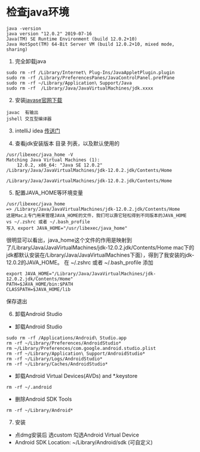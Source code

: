 # 检查java环境
```
java -version
java version "12.0.2" 2019-07-16
Java(TM) SE Runtime Environment (build 12.0.2+10)
Java HotSpot(TM) 64-Bit Server VM (build 12.0.2+10, mixed mode, sharing)
```
1. 完全卸载java
```
sudo rm -rf /Library/Internet\ Plug-Ins/JavaAppletPlugin.plugin
sudo rm -rf /Library/PreferencesPanes/JavaControlPanel.prefPane
sudo rm -rf ~/Library/Application\ Support/Java
sudo rm -rf  /Library/Java/JavaVirtualMachines/jdk.xxxx
```

2. 安装[javase官网下载](https://www.oracle.com/technetwork/java/javase/downloads/jdk12-downloads-5295953.html)
```
javac  有输出
jshell 交互型编译器
```
3. intelliJ idea [传送门](https://www.jetbrains.com/idea/)

4. 查看jdk安装版本 目录 列表，以及默认使用的
```
/usr/libexec/java_home -V
Matching Java Virtual Machines (1):
    12.0.2, x86_64:	"Java SE 12.0.2"	/Library/Java/JavaVirtualMachines/jdk-12.0.2.jdk/Contents/Home

/Library/Java/JavaVirtualMachines/jdk-12.0.2.jdk/Contents/Home
```

5. 配置JAVA_HOME等环境变量
```
/usr/libexec/java_home
=> /Library/Java/JavaVirtualMachines/jdk-12.0.2.jdk/Contents/Home
这是Mac上专门用来管理JAVA_HOME的文件，我们可以靠它轻松得到不同版本的JAVA_HOME
vs ~/.zshrc 或者 ~/.bash_profile
写入 export JAVA_HOME="/usr/libexec/java_home"
```
很明显可以看出，java_home这个文件的作用是映射到了/Library/Java/JavaVirtualMachines/jdk-12.0.2.jdk/Contents/Home
mac下的jdk都默认安装在/Library/Java/JavaVirtualMachines下面），得到了我安装的jdk-12.0.2的JAVA_HOME。
在 ~/.zshrc 或者 ~/.bash_profile 添加
```
export JAVA_HOME="/Library/Java/JavaVirtualMachines/jdk-12.0.2.jdk/Contents/Home"
PATH=$JAVA_HOME/bin:$PATH
CLASSPATH=$JAVA_HOME/lib
```
保存退出

6. 卸载Android Studio
- 卸载Android Studio
```
sudo rm -rf /Applications/Android\ Studio.app  
rm -rf ~/Library/Preferences/AndroidStudio*  
rm ~/Library/Preferences/com.google.android.studio.plist  
rm -rf ~/Library/Application\ Support/AndroidStudio*  
rm -rf ~/Library/Logs/AndroidStudio*  
rm -rf ~/Library/Caches/AndroidStudio*
```
- 卸载Android Virtual Devices(AVDs) and *.keystore
```
rm -rf ~/.android
```
- 删除Android SDK Tools
```
rm -rf ~/Library/Android*
```

7. 安装
- 点dmg安装后 选custom 勾选Android Virtual Device
- Android SDK Location: ~/Library/Android/sdk (可自定义)